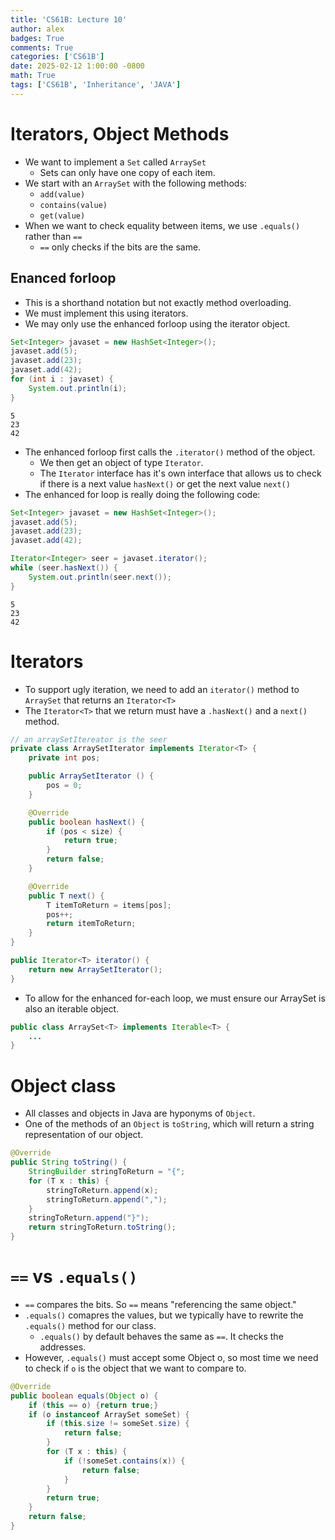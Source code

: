 ```yaml
---
title: 'CS61B: Lecture 10'
author: alex
badges: True
comments: True
categories: ['CS61B']
date: 2025-02-12 1:00:00 -0800
math: True
tags: ['CS61B', 'Inheritance', 'JAVA']
---
```


# Iterators, Object Methods
- We want to implement a `Set` called `ArraySet`
    - Sets can only have one copy of each item.
- We start with an `ArraySet` with the following methods:
    - `add(value)`
    - `contains(value)`
    - `get(value)`
- When we want to check equality between items, we use `.equals()` rather than `==`
    - `==` only checks if the bits are the same.

## Enanced forloop
- This is a shorthand notation but not exactly method overloading.
- We must implement this using iterators.
- We may only use the enhanced forloop using the iterator object.


```java
Set<Integer> javaset = new HashSet<Integer>();
javaset.add(5);
javaset.add(23);
javaset.add(42);
for (int i : javaset) {
    System.out.println(i);
}
```

    5
    23
    42


- The enhanced forloop first calls the `.iterator()` method of the object.
    - We then get an object of type `Iterator`.
    - The `Iterator` interface has it's own interface that allows us to check if there is a next value `hasNext()` or get the next value `next()`
- The enhanced for loop is really doing the following code:


```java
Set<Integer> javaset = new HashSet<Integer>();
javaset.add(5);
javaset.add(23);
javaset.add(42);

Iterator<Integer> seer = javaset.iterator();
while (seer.hasNext()) {
    System.out.println(seer.next());
}
```

    5
    23
    42


# Iterators
- To support ugly iteration, we need to add an `iterator()`  method to `ArraySet` that returns an `Iterator<T>`
- The `Iterator<T>` that we return must have a `.hasNext()` and a `next()` method.


```java
// an arraySetItereator is the seer
private class ArraySetIterator implements Iterator<T> {
    private int pos;

    public ArraySetIterator () {
        pos = 0;
    }

    @Override
    public boolean hasNext() {
        if (pos < size) {
            return true;
        }
        return false;
    }

    @Override
    public T next() {
        T itemToReturn = items[pos];
        pos++;
        return itemToReturn;
    }
}

public Iterator<T> iterator() {
    return new ArraySetIterator();
}
```

- To allow for the enhanced for-each loop, we must ensure our ArraySet is also an iterable object.


```java
public class ArraySet<T> implements Iterable<T> {
    ...
}
```

# Object class
- All classes and objects in Java are hyponyms of `Object`.
- One of the methods of an `Object` is `toString`, which will return a string representation of our object.


```java
@Override
public String toString() {
    StringBuilder stringToReturn = "{";
    for (T x : this) {
        stringToReturn.append(x);
        stringToReturn.append(",");
    }
    stringToReturn.append("}");
    return stringToReturn.toString();
}
```

# `==` vs `.equals()`
- `==` compares the bits. So `==` means "referencing the same object."
- `.equals()` comapres the values, but we typically have to rewrite the `.equals()` method for our class.
    - `.equals()` by default behaves the same as `==`. It checks the addresses.
- However, `.equals()` must accept some Object o, so most time we need to check if `o` is the object that we want to compare to.


```java
@Override
public boolean equals(Object o) {
    if (this == o) {return true;}
    if (o instanceof ArraySet someSet) {
        if (this.size != someSet.size) {
            return false;
        }
        for (T x : this) {
            if (!someSet.contains(x)) {
                return false;
            }
        }
        return true;
    }
    return false;
}
```
